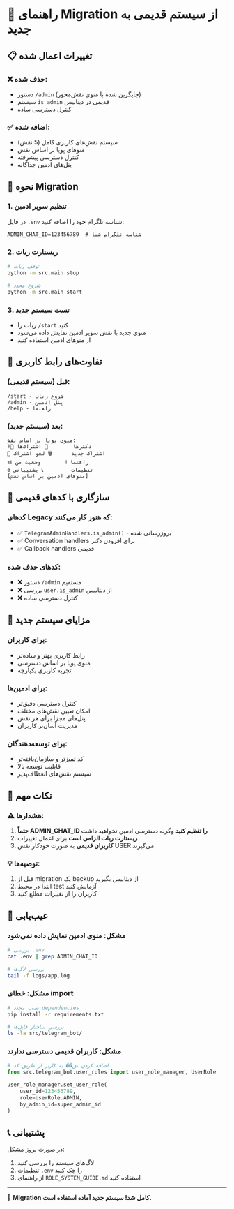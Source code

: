 # 🔄 راهنمای Migration از سیستم قدیمی به جدید

## 📋 تغییرات اعمال شده

### ❌ **حذف شده:**
- دستور `/admin` (جایگزین شده با منوی نقش‌محور)
- سیستم `is_admin` قدیمی در دیتابیس
- کنترل دسترسی ساده

### ✅ **اضافه شده:**
- سیستم نقش‌های کاربری کامل (5 نقش)
- منوهای پویا بر اساس نقش
- کنترل دسترسی پیشرفته
- پنل‌های ادمین جداگانه

## 🔧 نحوه Migration

### 1. **تنظیم سوپر ادمین**
در فایل `.env` شناسه تلگرام خود را اضافه کنید:
```env
ADMIN_CHAT_ID=123456789  # شناسه تلگرام شما
```

### 2. **ریستارت ربات**
```bash
# توقف ربات
python -m src.main stop

# شروع مجدد
python -m src.main start
```

### 3. **تست سیستم جدید**
- ربات را `/start` کنید
- منوی جدید با نقش سوپر ادمین نمایش داده می‌شود
- از منوهای ادمین استفاده کنید

## 📱 تفاوت‌های رابط کاربری

### **قبل (سیستم قدیمی):**
```
/start - شروع ربات
/admin - پنل ادمین
/help - راهنما
```

### **بعد (سیستم جدید):**
```
منوی پویا بر اساس نقش:
👨‍⚕️ دکترها        📝 اشتراک‌ها
🔔 اشتراک جدید      🗑️ لغو اشتراک
📊 وضعیت من        ℹ️ راهنما
⚙️ تنظیمات         📞 پشتیبانی
[منوهای ادمین بر اساس نقش]
```

## 🔄 سازگاری با کدهای قدیمی

### **کدهای Legacy که هنوز کار می‌کنند:**
- ✅ `TelegramAdminHandlers.is_admin()` - بروزرسانی شده
- ✅ Conversation handlers برای افزودن دکتر
- ✅ Callback handlers قدیمی

### **کدهای حذف شده:**
- ❌ دستور `/admin` مستقیم
- ❌ بررسی `user.is_admin` از دیتابیس
- ❌ کنترل دسترسی ساده

## 🎯 مزایای سیستم جدید

### **برای کاربران:**
- رابط کاربری بهتر و ساده‌تر
- منوی پویا بر اساس دسترسی
- تجربه کاربری یکپارچه

### **برای ادمین‌ها:**
- کنترل دسترسی دقیق‌تر
- امکان تعیین نقش‌های مختلف
- پنل‌های مجزا برای هر نقش
- مدیریت آسان‌تر کاربران

### **برای توسعه‌دهندگان:**
- کد تمیزتر و سازمان‌یافته‌تر
- قابلیت توسعه بالا
- سیستم نقش‌های انعطاف‌پذیر

## 🚨 نکات مهم

### **⚠️ هشدارها:**
1. **حتماً ADMIN_CHAT_ID را تنظیم کنید** وگرنه دسترسی ادمین نخواهید داشت
2. **ریستارت ربات الزامی است** برای اعمال تغییرات
3. **کاربران قدیمی** به صورت خودکار نقش USER می‌گیرند

### **💡 توصیه‌ها:**
1. قبل از migration یک backup از دیتابیس بگیرید
2. ابتدا در محیط test آزمایش کنید
3. کاربران را از تغییرات مطلع کنید

## 🔧 عیب‌یابی

### **مشکل: منوی ادمین نمایش داده نمی‌شود**
```bash
# بررسی .env
cat .env | grep ADMIN_CHAT_ID

# بررسی لاگ‌ها
tail -f logs/app.log
```

### **مشکل: خطای import**
```bash
# نصب مجدد dependencies
pip install -r requirements.txt

# بررسی ساختار فایل‌ها
ls -la src/telegram_bot/
```

### **مشکل: کاربران قدیمی دسترسی ندارند**
```python
# اضافه کردن نق�� به کاربر از طریق کد
from src.telegram_bot.user_roles import user_role_manager, UserRole

user_role_manager.set_user_role(
    user_id=123456789,
    role=UserRole.ADMIN,
    by_admin_id=super_admin_id
)
```

## 📞 پشتیبانی

در صورت بروز مشکل:
1. لاگ‌های سیستم را بررسی کنید
2. تنظیمات `.env` را چک کنید  
3. از راهنمای `ROLE_SYSTEM_GUIDE.md` استفاده کنید

---

**🎉 Migration کامل شد! سیستم جدید آماده استفاده است.**